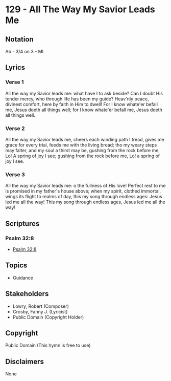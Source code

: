 # 129 - All The Way My Savior Leads Me

## Notation

Ab - 3/4 on 3 - MI

## Lyrics

### Verse 1

All the way my Savior leads me: what have I to ask beside? Can I doubt His tender mercy, who through life has been my guide? Heav'nly peace, divinest comfort, here by faith in Him to dwell! For I know whate'er befall me, Jesus doeth all things well; for I know whate'er befall me, Jesus doeth all things well.

### Verse 2

All the way my Savior leads me, cheers each winding path I tread, gives me grace for every trial, feeds me with the living bread; tho my weary steps may falter, and my soul a thirst may be, gushing from the rock before me, Lo! A spring of joy I see; gushing from the rock before me, Lo! a spring of joy I see.

### Verse 3

All the way my Savior leads me: o the fullness of His love! Perfect rest to me is promised in my father's house above; when my spirit, clothed immortal, wings its flight to realms of day, this my song through endless ages: Jesus led me all the way! This my song through endless ages, Jesus led me all the way!


## Scriptures

### Psalm 32:8

- [Psalm 32:8](https://www.biblegateway.com/passage/?search=Psalm%2032%3A8)


## Topics

- Guidance

## Stakeholders

- Lowry, Robert (Composer)
- Crosby, Fanny J. (Lyricist)
- Public Domain (Copyright Holder)

## Copyright

Public Domain
(This hymn is free to use)

## Disclaimers

None


